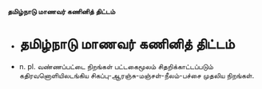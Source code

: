 **தமிழ்நாடு மாணவர் கணினித் திட்டம்**
- # தமிழ்நாடு மாணவர் கணினித் திட்டம்
- n. pl. வண்ணப்பட்டை நிறங்கள் பட்டகைமூலம் சிதறிக்காட்டப்படும் கதிரவனொளியிலடங்கிய சிகப்பு-ஆரஞ்சு-மஞ்சள்-நீலம்-பச்சை முதலிய நிறங்கள்.

